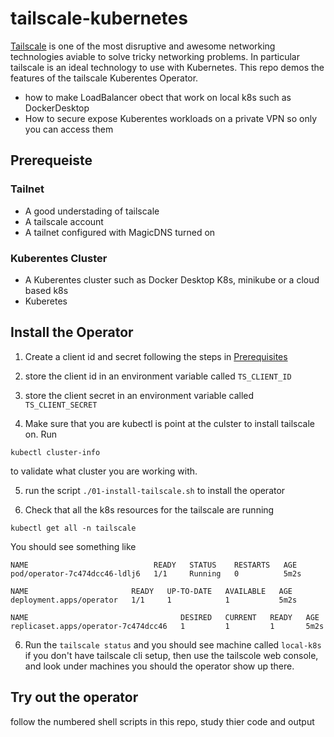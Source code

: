 # tailscale-kubernetes

[Tailscale](https://tailscale.com/) is one of the most disruptive
and awesome networking technologies aviable to solve tricky networking 
problems. In particular tailscale is an ideal technology to use with 
Kubernetes. This repo demos the features of the tailscale Kuberentes Operator.

* how to make LoadBalancer obect that work on local k8s such as DockerDesktop
* How to secure expose Kuberentes workloads on a private VPN so only you can access them 

## Prerequeiste 

### Tailnet 
* A good understading of tailscale
* A tailscale account 
* A tailnet configured with MagicDNS turned on

### Kuberentes Cluster
* A Kuberentes cluster such as Docker Desktop K8s, minikube or a cloud based k8s 
* Kuberetes  

## Install the Operator 

1. Create a client id and secret following the steps in [Prerequisites](https://tailscale.com/kb/1236/kubernetes-operator#prerequisites)

2. store the client id in an environment variable called `TS_CLIENT_ID`

3. store the client secret in an environment variable called `TS_CLIENT_SECRET`

4. Make sure that you are kubectl is point at the culster to install tailscale on. Run 
```shell
kubectl cluster-info 
```
to validate what cluster you are working with.

5. run the script `./01-install-tailscale.sh` to install the operator 

6. Check that all the k8s resources for the tailscale are running 

```shell
kubectl get all -n tailscale
```

You should see something like 

```text
NAME                            READY   STATUS    RESTARTS   AGE
pod/operator-7c474dcc46-ldlj6   1/1     Running   0          5m2s

NAME                       READY   UP-TO-DATE   AVAILABLE   AGE
deployment.apps/operator   1/1     1            1           5m2s

NAME                                  DESIRED   CURRENT   READY   AGE
replicaset.apps/operator-7c474dcc46   1         1         1       5m2s
```

6. Run the `tailscale status` and you should see machine called `local-k8s` 
   if you don't have tailscale cli setup, then use the tailscole web console, 
   and look under machines you should the operator show up there. 

## Try out the operator

follow the numbered shell scripts in this repo, study thier code and output 
